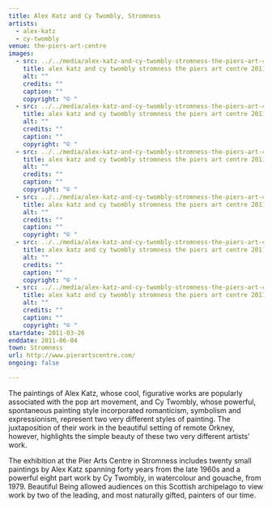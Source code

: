 ```yaml
---
title: Alex Katz and Cy Twombly, Stromness
artists:
  - alex-katz
  - cy-twombly
venue: the-piers-art-centre
images:
  - src: ../../media/alex-katz-and-cy-twombly-stromness-the-piers-art-centre-2011-03-26-0.webp
    title: alex katz and cy twombly stromness the piers art centre 2011 03 26 0
    alt: ""
    credits: ""
    caption: ""
    copyright: "© "
  - src: ../../media/alex-katz-and-cy-twombly-stromness-the-piers-art-centre-2011-03-26-1.webp
    title: alex katz and cy twombly stromness the piers art centre 2011 03 26 1
    alt: ""
    credits: ""
    caption: ""
    copyright: "© "
  - src: ../../media/alex-katz-and-cy-twombly-stromness-the-piers-art-centre-2011-03-26-2.webp
    title: alex katz and cy twombly stromness the piers art centre 2011 03 26 2
    alt: ""
    credits: ""
    caption: ""
    copyright: "© "
  - src: ../../media/alex-katz-and-cy-twombly-stromness-the-piers-art-centre-2011-03-26-3.webp
    title: alex katz and cy twombly stromness the piers art centre 2011 03 26 3
    alt: ""
    credits: ""
    caption: ""
    copyright: "© "
  - src: ../../media/alex-katz-and-cy-twombly-stromness-the-piers-art-centre-2011-03-26-4.webp
    title: alex katz and cy twombly stromness the piers art centre 2011 03 26 4
    alt: ""
    credits: ""
    caption: ""
    copyright: "© "
  - src: ../../media/alex-katz-and-cy-twombly-stromness-the-piers-art-centre-2011-03-26-5.webp
    title: alex katz and cy twombly stromness the piers art centre 2011 03 26 5
    alt: ""
    credits: ""
    caption: ""
    copyright: "© "
startdate: 2011-03-26
enddate: 2011-06-04
town: Stromness
url: http://www.pierartscentre.com/
ongoing: false

---
```


The paintings of Alex Katz, whose cool, figurative works are popularly associated with the pop art movement, and Cy Twombly, whose powerful, spontaneous painting style incorporated romanticism, symbolism and expressionism, represent two very different styles of painting. The juxtaposition of their work in the beautiful setting of remote Orkney, however, highlights the simple beauty of these two very different artists' work.

The exhibition at the Pier Arts Centre in Stromness includes twenty small paintings by Alex Katz spanning forty years from the late 1960s and a powerful eight part work by Cy Twombly, in watercolour and gouache, from 1979. Beautiful Being allowed audiences on this Scottish archipelago to view work by two of the leading, and most naturally gifted, painters of our time.